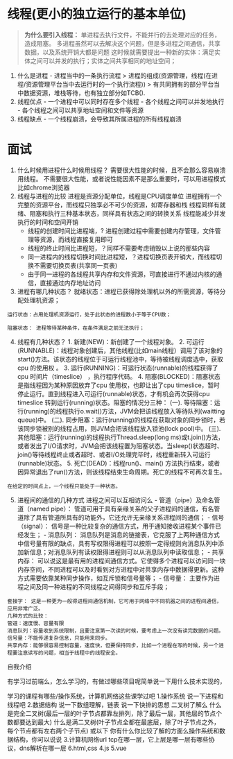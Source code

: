 # 线程(更小的独立运行的基本单位)
  > **为什么要引入线程：**
  > 单进程去执行文件，不能并行的去处理对应的任务，造成阻塞。
  > 多进程虽然可以去解决这个问题，但是多进程之间通信，共享数据，以及系统开销大都是问题
  > 这时候就需要提出一种新的实体：满足实体之间可以并发的执行；实体之间共享相同的地址空间；
  1. 什么是进程
    - 进程当中的一条执行流程 
    > 进程的组成(资源管理，线程(在进程/资源管理平台当中去运行时的一个执行流程))
    > 有共同拥有的部分平台当中数据资源，堆栈等待，也有独立部分如TCB().
  2. 线程优点
    - 一个进程中可以同时存在多个线程
    - 各个线程之间可以并发地执行
    - 各个线程之间可以共享地址空间和文件等资源   
  3. 线程缺点 
    - 一个线程崩溃，会导致其所属进程的所有线程崩溃  




# 面试
  1. 什么时候用进程什么时候用线程？
    需要很大性能的时候，且不会那么容易崩溃用线程。
    不需要很大性能，或者说性能因素不是那么重要时，可以用进程模式比如chrome浏览器 
  2. 线程与进程的比较
    进程是资源分配单位，线程是CPU调度单位
    进程拥有一个完整的资源平台，而线程只独享必不可少的资源，如寄存器和栈
    线程同样有就绪、阻塞和执行三种基本状态，同样具有状态之间的转换关系
    线程能减少并发执行的时间和空间开销
      - 线程的创建时间比进程端，? 进程创建过程中需要创建内存管理，文件管理等资源，而线程直接复用即可
      - 线程的终止时间比进程短，？同样不需要考虑销毁以上说的那些内容
      - 同一进程内的线程切换时间比进程短，？进程切换页表开销大，而线程切换不需要切换页表(共享同一页表)
      - 由于同一进程的各线程共享内存和文件资源，可直接进行不通过内核的通信，直接通过内存地址访问
  3. 进程有哪几种状态？
    就绪状态：进程已获得除处理机以外的所需资源，等待分配处理机资源；

    运行状态：占用处理机资源运行，处于此状态的进程数小于等于CPU数；

    阻塞状态： 进程等待某种条件，在条件满足之前无法执行； 
  4. 线程有几种状态？
    1. 新建(NEW)：新创建了一个线程对象。
    2. 可运行(RUNNABLE)：线程对象创建后，其他线程(比如main线程）调用了该对象的start()方法。该状态的线程位于可运行线程池中，等待被线程调度选中，获取cpu 的使用权 。
    3. 运行(RUNNING)：可运行状态(runnable)的线程获得了cpu 时间片（timeslice） ，执行程序代码。
    4. 阻塞(BLOCKED)：阻塞状态是指线程因为某种原因放弃了cpu 使用权，也即让出了cpu timeslice，暂时停止运行。直到线程进入可运行(runnable)状态，才有机会再次获得cpu timeslice 转到运行(running)状态。阻塞的情况分三种： 
      (一). 等待阻塞：运行(running)的线程执行o.wait()方法，JVM会把该线程放入等待队列(waitting queue)中。
      (二). 同步阻塞：运行(running)的线程在获取对象的同步锁时，若该同步锁被别的线程占用，则JVM会把该线程放入锁池(lock pool)中。
      (三). 其他阻塞：运行(running)的线程执行Thread.sleep(long ms)或t.join()方法，或者发出了I/O请求时，JVM会把该线程置为阻塞状态。当sleep()状态超时、join()等待线程终止或者超时、或者I/O处理完毕时，线程重新转入可运行(runnable)状态。
    5. 死亡(DEAD)：线程run()、main() 方法执行结束，或者因异常退出了run()方法，则该线程结束生命周期。死亡的线程不可再次复生。

    在给定的时间点上，一个线程只能处于一种状态。
  5. 进程间的通信的几种方式   进程之间可以互相访问么
    - 管道（pipe）及命名管道（named pipe）： 管道可用于具有亲缘关系的父子进程间的通信，有名管道除了具有管道所具有的功能外，它还允许无亲缘关系进程间的通信；
    - 信号（signal）： 信号是一种比较复杂的通信方式，用于通知接收进程某个事件已经发生；
    - 消息队列： 消息队列是消息的链接表，它克服了上两种通信方式中信号量有限的缺点，具有写权限得进程可以按照一定得规则向消息队列中添加新信息；对消息队列有读权限得进程则可以从消息队列中读取信息；
    - 共享内存： 可以说这是最有用的进程间通信方式。它使得多个进程可以访问同一块内存空间，不同进程可以及时看到对方进程中对共享内存中数据得更新。这种方式需要依靠某种同步操作，如互斥锁和信号量等；
    - 信号量： 主要作为进程之间及同一种进程的不同线程之间得同步和互斥手段；

    套接字： 这是一种更为一般得进程间通信机制，它可用于网络中不同机器之间的进程间通信，应用非常广泛。
    几种方式的比较：
    管道：速度慢、容量有限
    消息队列：容量收到系统限制，且要注意第一次读的时候，要考虑上一次没有读完数据的问题。
    信号量：不能传递复杂信息，只能用来同步。
    共享内存：能够很容易控制容量，速度快，但要保持同步，比如一个进程在写的时候，另一个进程要注意读写的问题，相当于线程中的线程安全。


自我介绍

有学习过前端么，怎么学习的，有做过哪些项目呢简单说一下用什么技术实现的，

学习的课程有哪些/操作系统，计算机网络这些课学过吧
1.操作系统 
 说一下进程和线程吧
2.数据结构
 说一下数组理解，链表
 说一下快排的思想
 二叉树了解么
 什么是完全二叉树(最后一层的叶子节点都靠左排列，除了最后一层，其他层的节点个数都要达到最大)
 什么是满二叉树(叶子节点全都在最底层，除了叶子节点之外，每个节点都有左右两个子节点)
 或以下
你有什么你比较了解的方面么操作系统和数据结构，你可以说说
3.计算机网络url
tcp在哪一层，它上层是哪一层有哪些协议，dns解析在哪一层
6.html,css
4.js
5.vue
